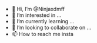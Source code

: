 - 👋 Hi, I’m @Ninjaxdmff
- 👀 I’m interested in ...
- 🌱 I’m currently learning ...
- 💞️ I’m looking to collaborate on ...
- 📫 How to reach me insta

<!---
Ninjaxdmff/Ninjaxdmff is a ✨ special ✨ repository because its `README.md` (this file) appears on your GitHub profile.
You can click the Preview link to take a look at your changes.
--->
